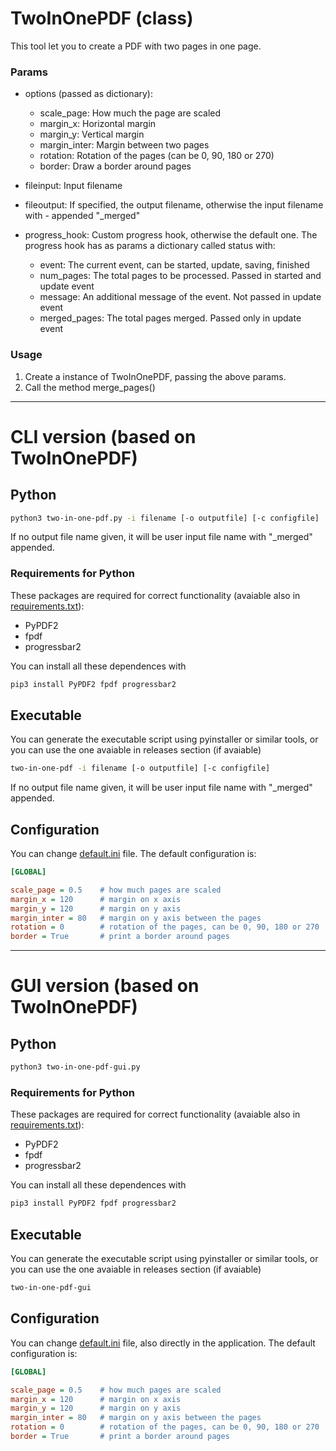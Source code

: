 # TwoInOnePDF (class)

This tool let you to create a PDF with two pages in one page.

### Params
- options (passed as dictionary):
    - scale_page:     How much the page are scaled
    - margin_x:       Horizontal margin
    - margin_y:       Vertical margin
    - margin_inter:   Margin between two pages
    - rotation:       Rotation of the pages (can be 0, 90, 180 or 270)
    - border:         Draw a border around pages

- fileinput:      Input filename
- fileoutput:     If specified, the output filename, otherwise the input filename with - appended "_merged"
- progress_hook:  Custom progress hook, otherwise the default one. The progress hook has as params a dictionary called status with:
    - event:          The current event, can be started, update, saving, finished
    - num_pages:      The total pages to be processed. Passed in started and update event
    - message:        An additional message of the event. Not passed in update event
    - merged_pages:   The total pages merged. Passed only in update event

### Usage
1. Create a instance of TwoInOnePDF, passing the above params.
1. Call the method merge_pages()

---

# CLI version (based on TwoInOnePDF)

## Python

``` bash
python3 two-in-one-pdf.py -i filename [-o outputfile] [-c configfile]
```

If no output file name given, it will be user input file name with "_merged" appended.

### Requirements for Python

These packages are required for correct functionality (avaiable also in [requirements.txt](requirements.txt)):

- PyPDF2
- fpdf
- progressbar2

You can install all these dependences with

``` bash
pip3 install PyPDF2 fpdf progressbar2
```

## Executable

You can generate the executable script using pyinstaller or similar tools, or you can use the one avaiable in releases section (if avaiable)

``` bash
two-in-one-pdf -i filename [-o outputfile] [-c configfile]
```

If no output file name given, it will be user input file name with "_merged" appended.

## Configuration

You can change [default.ini](default.ini) file. The default configuration is:

``` ini
[GLOBAL]

scale_page = 0.5    # how much pages are scaled
margin_x = 120      # margin on x axis
margin_y = 120      # margin on y axis
margin_inter = 80   # margin on y axis between the pages
rotation = 0        # rotation of the pages, can be 0, 90, 180 or 270
border = True       # print a border around pages
```

---

# GUI version (based on TwoInOnePDF)

## Python

``` bash
python3 two-in-one-pdf-gui.py
```

### Requirements for Python

These packages are required for correct functionality (avaiable also in [requirements.txt](requirements.txt)):

- PyPDF2
- fpdf
- progressbar2

You can install all these dependences with

``` bash
pip3 install PyPDF2 fpdf progressbar2
```

## Executable

You can generate the executable script using pyinstaller or similar tools, or you can use the one avaiable in releases section (if avaiable)

``` bash
two-in-one-pdf-gui
```

## Configuration

You can change [default.ini](default.ini) file, also directly in the application. The default configuration is:

``` ini
[GLOBAL]

scale_page = 0.5    # how much pages are scaled
margin_x = 120      # margin on x axis
margin_y = 120      # margin on y axis
margin_inter = 80   # margin on y axis between the pages
rotation = 0        # rotation of the pages, can be 0, 90, 180 or 270
border = True       # print a border around pages
```